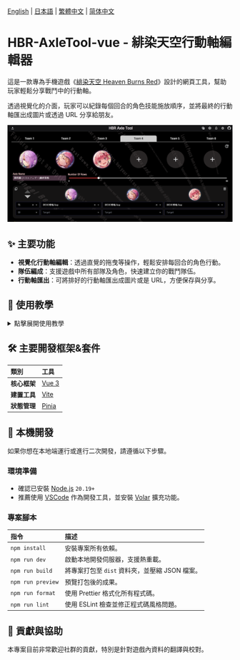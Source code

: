 [English](/docs/README.en.md) | [日本語](/docs/README.ja.md) | [繁體中文](/README.md) | [简体中文](/docs/README.zh-CN.md)

# HBR-AxleTool-vue - 緋染天空行動軸編輯器

這是一款專為手機遊戲《[緋染天空 Heaven Burns Red](https://heaven-burns-red.com/)》設計的網頁工具，幫助玩家輕鬆分享戰鬥中的行動軸。

透過視覺化的介面，玩家可以紀錄每個回合的角色技能施放順序，並將最終的行動軸匯出成圖片或透過 URL 分享給朋友。

![專案預覽圖](/image/preview.png)

## ✨ 主要功能

- **視覺化行動軸編輯**：透過直覺的拖曳等操作，輕鬆安排每回合的角色行動。
- **隊伍編成**：支援遊戲中所有部隊及角色，快速建立你的戰鬥隊伍。
- **行動軸匯出**：可將排好的行動軸匯出成圖片或是 URL，方便保存與分享。

## 📖 使用教學

<details>
<summary>點擊展開使用教學</summary>

1.  **隊伍編輯**:
    - 角色選擇介面按照順序依序選擇 隊伍（Team）、角色（Character）、戰型（Style）。
      ![角色選擇](/image/select_char.png)
    - 能透過拖曳隨意排序位置。
      ![拖曳](/image/select_char_drag&drop.gif)

2.  **行動軸編輯**:
    - 可以編輯 回合（Turn）、OD、技能選擇（Skill） 和 選擇對象（Target）。
      ![axle](/image/axle.png)
    - 能調換軸順序和透過拖曳隨意排序角色位置。
      ![拖曳](/image/axle.gif)

3.  **分享與匯出**:
    - 點擊網頁右上角的 ![axle icon](/src/assets/custom-icon/table.svg) 可以看到完整的軸。
    - 點進去後會左上會看到 3 個按鈕，分別是 篩選、下載圖片、分享
      - ![filter](/src/assets/custom-icon/filter-on.svg)**篩選**: 自由選擇需要顯示的部分。
      - ![share](/src/assets/custom-icon/share.svg)**分享**: 產生分享連結，有效期限為60天。
      - ![download](/src/assets/custom-icon/download.svg)**下載圖片**: 將整個行動軸轉換成圖片。

4.  **圖片上傳**
    - 透過網頁左上角![upload](/src/assets/custom-icon/upload.svg)可以上傳圖片並載入資料。
      ![upload](/image/upload.gif)

5.  **其他功能**:
    - ![setting](/src/assets/custom-icon/setting.svg)**設定**: 在設定選單中，你可以調整技能語言。
      - 繁體中文
      - 日本語
      - 簡體中文(國際服)
      - 簡體中文(B服)
    - ![refresh skill options](/src/assets/custom-icon/update.svg)**技能選項刷新**: 技能選項是在角色選擇的當下設定好的，如果未來有新技能，可以選擇使用該按鈕，他會自動更新目前選擇隊伍的所有角色技能選項。

</details>

## 🛠️ 主要開發框架&套件

| 類別         | 工具                              |
| :----------- | :-------------------------------- |
| **核心框架** | [Vue 3](https://vuejs.org/)       |
| **建置工具** | [Vite](https://vitejs.dev/)       |
| **狀態管理** | [Pinia](https://pinia.vuejs.org/) |

## 🚀 本機開發

如果你想在本地端運行或進行二次開發，請遵循以下步驟。

### **環境準備**

- 確認已安裝 [Node.js](https://nodejs.org/) `20.19+`
- 推薦使用 [VSCode](https://code.visualstudio.com/) 作為開發工具，並安裝 [Volar](https://marketplace.visualstudio.com/items?itemName=Vue.volar) 擴充功能。

### **專案腳本**

| 指令              | 描述                                           |
| :---------------- | :--------------------------------------------- |
| `npm install`     | 安裝專案所有依賴。                             |
| `npm run dev`     | 啟動本地開發伺服器，支援熱重載。               |
| `npm run build`   | 將專案打包至 `dist` 資料夾，並壓縮 JSON 檔案。 |
| `npm run preview` | 預覽打包後的成果。                             |
| `npm run format`  | 使用 Prettier 格式化所有程式碼。               |
| `npm run lint`    | 使用 ESLint 檢查並修正程式碼風格問題。         |

## 🤝 貢獻與協助

本專案目前非常歡迎社群的貢獻，特別是針對遊戲內資料的翻譯與校對。
